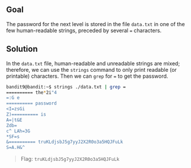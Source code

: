## Goal
The password for the next level is stored in the file `data.txt` in one of the few human-readable strings, preceded by several `=` characters.

## Solution
In the `data.txt` file, human-readable and unreadable strings are mixed; therefore, we can use the `strings` command to only print readable (or printable) characters. Then we can `grep` for `=` to get the password.

```sh
bandit9@bandit:~$ strings ./data.txt | grep =
========== the*2i"4
=:G e
========== password
<I=zsGi
Z)========== is
A=|t&E
Zdb=
c^ LAh=3G
*SF=s
&========== truKLdjsbJ5g7yyJ2X2R0o3a5HQJFuLk
S=A.H&^
```
> Flag: `truKLdjsbJ5g7yyJ2X2R0o3a5HQJFuLk`
